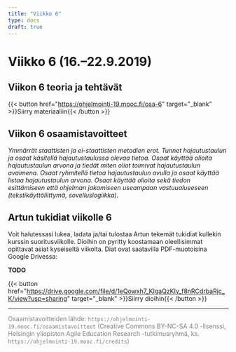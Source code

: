 ```yaml
---
title: "Viikko 6"
type: docs
draft: true
---
```


# Viikko 6 (16.–22.9.2019)

## Viikon 6 teoria ja tehtävät

{{< button href="https://ohjelmointi-19.mooc.fi/osa-6" target="_blank" >}}Siirry materiaaliin{{< /button >}}

## Viikon 6 osaamistavoitteet

*Ymmärrät staattisten ja ei-staattisten metodien erot. Tunnet hajautustaulun ja osaat käsitellä hajautustaulussa olevaa tietoa. Osaat käyttää olioita hajautustaulun arvona ja tiedät miten oliot toimivat hajautustaulun avaimena. Osaat ryhmitellä tietoa hajautustaulun avulla ja osaat käyttää listaa hajautustaulun arvona. Osaat käyttää olioita sekä tiedon esittämiseen että ohjelman jakamiseen useampaan vastuualueeseen (tekstikäyttöliittymä, sovelluslogiikka).*

## Artun tukidiat viikolle 6

Voit halutessasi lukea, ladata ja/tai tulostaa Artun tekemät tukidiat kullekin kurssin suoritusviikolle. Dioihin on pyritty koostamaan oleellisimmat opittavat asiat kyseiseltä viikolta. Diat ovat saatavilla PDF-muotoisina Google Drivessa:

**TODO**

{{< button href="https://drive.google.com/file/d/1eQowxh7_KIgaQzKIy_f8nRCdrbaRjc_K/view?usp=sharing" target="_blank" >}}Siirry dioihin{{< /button >}}

---

<span style="color:grey">Osaamistavoitteiden lähde: ``https://ohjelmointi-19.mooc.fi/osaamistavoitteet`` (Creative Commons BY-NC-SA 4.0 -lisenssi, Helsingin yliopiston Agile Education Research -tutkimusryhmä, ks. ``https://ohjelmointi-19.mooc.fi/credits``)</span>